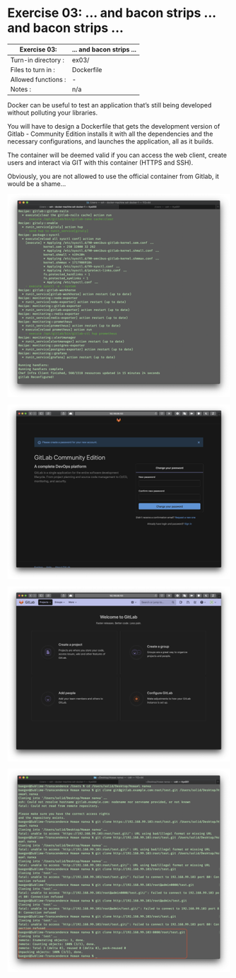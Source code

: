 # Exercise 03: ... and bacon strips ... and bacon strips ...

| Exercise 03: | ... and bacon strips ... |
| ---- | ----- |
| Turn-in directory : | ex03/ |
| Files to turn in : | Dockerfile |
| Allowed functions : | -    |
| Notes : | n/a  |

Docker can be useful to test an application that’s still being developed without polluting your libraries. 

You will have to design a Dockerfile that gets the development version of Gitlab - Community Edition installs it with all the dependencies and the necessary configurations, and launches the application, all as it builds. 

The container will be deemed valid if you can access the web client, create users and interact via GIT with this container (HTTPS and SSH). 

Obviously, you are not allowed to use the official container from Gitlab, it would be a shame...

![contaider_ready](readme/contaider_ready.png)

![login_window](readme/login_window.png)

![in](readme/in.png)

![git_clone_reepo](readme/git_clone_reepo.png)



